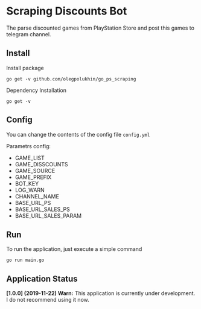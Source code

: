 # Scraping Discounts Bot

The parse discounted games from PlayStation Store and post this games to telegram channel.

## Install

Install package

```
go get -v github.com/olegpolukhin/go_ps_scraping
```

Dependency Installation

```
go get -v
```

## Config

You can change the contents of the config file `config.yml`

Parametrs config:
- GAME_LIST
- GAME_DISSCOUNTS
- GAME_SOURCE
- GAME_PREFIX
- BOT_KEY
- LOG_WARN
- CHANNEL_NAME
- BASE_URL_PS
- BASE_URL_SALES_PS
- BASE_URL_SALES_PARAM

## Run

To run the application, just execute a simple command

```
go run main.go
```

## Application Status

**[1.0.0] (2019-11-22) Warn:**
This application is currently under development. I do not recommend using it now.